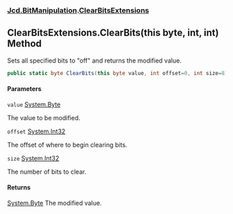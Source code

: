 ### [Jcd.BitManipulation](Jcd.BitManipulation.md 'Jcd.BitManipulation').[ClearBitsExtensions](Jcd.BitManipulation.ClearBitsExtensions.md 'Jcd.BitManipulation.ClearBitsExtensions')

## ClearBitsExtensions.ClearBits(this byte, int, int) Method

Sets all specified bits to "off" and returns the modified value.

```csharp
public static byte ClearBits(this byte value, int offset=0, int size=8);
```
#### Parameters

<a name='Jcd.BitManipulation.ClearBitsExtensions.ClearBits(thisbyte,int,int).value'></a>

`value` [System.Byte](https://docs.microsoft.com/en-us/dotnet/api/System.Byte 'System.Byte')

The value to be modified.

<a name='Jcd.BitManipulation.ClearBitsExtensions.ClearBits(thisbyte,int,int).offset'></a>

`offset` [System.Int32](https://docs.microsoft.com/en-us/dotnet/api/System.Int32 'System.Int32')

The offset of where to begin clearing bits.

<a name='Jcd.BitManipulation.ClearBitsExtensions.ClearBits(thisbyte,int,int).size'></a>

`size` [System.Int32](https://docs.microsoft.com/en-us/dotnet/api/System.Int32 'System.Int32')

The number of bits to clear.

#### Returns

[System.Byte](https://docs.microsoft.com/en-us/dotnet/api/System.Byte 'System.Byte')
The modified value.